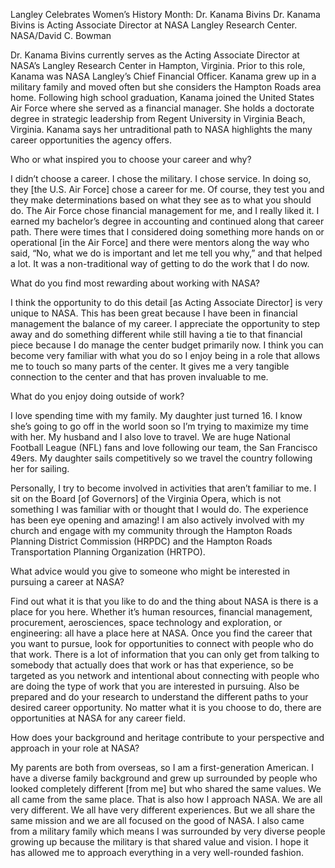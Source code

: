 Langley Celebrates Women’s History Month: Dr. Kanama Bivins 
 Dr. Kanama Bivins is Acting Associate Director at NASA Langley Research Center. NASA/David C. Bowman

Dr. Kanama Bivins currently serves as the Acting Associate Director at NASA’s Langley Research Center in Hampton, Virginia. Prior to this role, Kanama was NASA Langley’s Chief Financial Officer. Kanama grew up in a military family and moved often but she considers the Hampton Roads area home. Following high school graduation, Kanama joined the United States Air Force where she served as a financial manager. She holds a doctorate degree in strategic leadership from Regent University in Virginia Beach, Virginia. Kanama says her untraditional path to NASA highlights the many career opportunities the agency offers.

Who or what inspired you to choose your career and why?

I didn’t choose a career. I chose the military. I chose service. In doing so, they [the U.S. Air Force] chose a career for me. Of course, they test you and they make determinations based on what they see as to what you should do. The Air Force chose financial management for me, and I really liked it. I earned my bachelor’s degree in accounting and continued along that career path. There were times that I considered doing something more hands on or operational [in the Air Force] and there were mentors along the way who said, “No, what we do is important and let me tell you why,” and that helped a lot. It was a non-traditional way of getting to do the work that I do now.

What do you find most rewarding about working with NASA?

I think the opportunity to do this detail [as Acting Associate Director] is very unique to NASA. This has been great because I have been in financial management the balance of my career. I appreciate the opportunity to step away and do something different while still having a tie to that financial piece because I do manage the center budget primarily now. I think you can become very familiar with what you do so I enjoy being in a role that allows me to touch so many parts of the center. It gives me a very tangible connection to the center and that has proven invaluable to me.

What do you enjoy doing outside of work?

I love spending time with my family. My daughter just turned 16. I know she’s going to go off in the world soon so I’m trying to maximize my time with her. My husband and I also love to travel. We are huge National Football League (NFL) fans and love following our team, the San Francisco 49ers. My daughter sails competitively so we travel the country following her for sailing.

Personally, I try to become involved in activities that aren’t familiar to me. I sit on the Board [of Governors] of the Virginia Opera, which is not something I was familiar with or thought that I would do. The experience has been eye opening and amazing! I am also actively involved with my church and engage with my community through the Hampton Roads Planning District Commission (HRPDC) and the Hampton Roads Transportation Planning Organization (HRTPO).

What advice would you give to someone who might be interested in pursuing a career at NASA?

Find out what it is that you like to do and the thing about NASA is there is a place for you here. Whether it’s human resources, financial management, procurement, aerosciences, space technology and exploration, or engineering: all have a place here at NASA. Once you find the career that you want to pursue, look for opportunities to connect with people who do that work. There is a lot of information that you can only get from talking to somebody that actually does that work or has that experience, so be targeted as you network and intentional about connecting with people who are doing the type of work that you are interested in pursuing. Also be prepared and do your research to understand the different paths to your desired career opportunity. No matter what it is you choose to do, there are opportunities at NASA for any career field.

How does your background and heritage contribute to your perspective and approach in your role at NASA?

My parents are both from overseas, so I am a first-generation American. I have a diverse family background and grew up surrounded by people who looked completely different [from me] but who shared the same values. We all came from the same place. That is also how I approach NASA. We are all very different. We all have very different experiences. But we all share the same mission and we are all focused on the good of NASA. I also came from a military family which means I was surrounded by very diverse people growing up because the military is that shared value and vision. I hope it has allowed me to approach everything in a very well-rounded fashion.